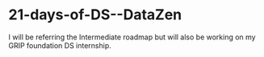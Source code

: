 # 21-days-of-DS--DataZen
I will be referring the Intermediate roadmap but will also be working on my GRIP foundation DS internship.

